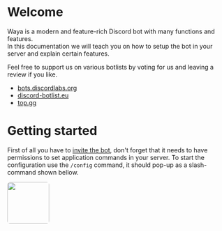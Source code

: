 # Welcome

Waya is a modern and feature-rich Discord bot with many functions and features. <br />
In this documentation we will teach you on how to setup the bot in your server and explain certain features.

Feel free to support us on various botlists by voting for us and leaving a review if you like.

* [bots.discordlabs.org](https://bots.discordlabs.org/bot/857230367350063104)
* [discord-botlist.eu](https://discord-botlist.eu/bots/857230367350063104)
* [top.gg](https://top.gg/bot/857230367350063104)

# Getting started
First of all you have to [invite the bot](https://top.gg/bot/857230367350063104/invite), don't forget that it needs to have permissions to set application commands in your server.
To start the configuration use the `/config` command, it should pop-up as a slash-command shown bellow.

<img src='https://cdn.waya.one/r/1647359144.png' style='height: 6rem; border-radius: 0.4rem' />